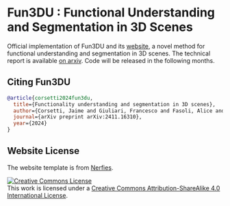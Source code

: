 # Fun3DU : Functional Understanding and Segmentation in 3D Scenes
Official implementation of Fun3DU and its [website](https://jcorsetti.github.io/fun3du/), a novel method for functional understanding and segmentation in 3D scenes.
The technical report is available [on arxiv](https://arxiv.org/abs/2411.16310).
Code will be released in the following months.

## Citing Fun3DU

```BibTeX
@article{corsetti2024fun3du,
  title={Functionality understanding and segmentation in 3D scenes},
  author={Corsetti, Jaime and Giuliari, Francesco and Fasoli, Alice and Boscaini, Davide and Poiesi, Fabio},
  journal={arXiv preprint arXiv:2411.16310},
  year={2024}
}
```

## Website License
The website template is from [Nerfies](https://github.com/nerfies/nerfies.github.io).

<a rel="license" href="http://creativecommons.org/licenses/by-sa/4.0/"><img alt="Creative Commons License" style="border-width:0" src="https://i.creativecommons.org/l/by-sa/4.0/88x31.png" /></a><br />This work is licensed under a <a rel="license" href="http://creativecommons.org/licenses/by-sa/4.0/">Creative Commons Attribution-ShareAlike 4.0 International License</a>.
